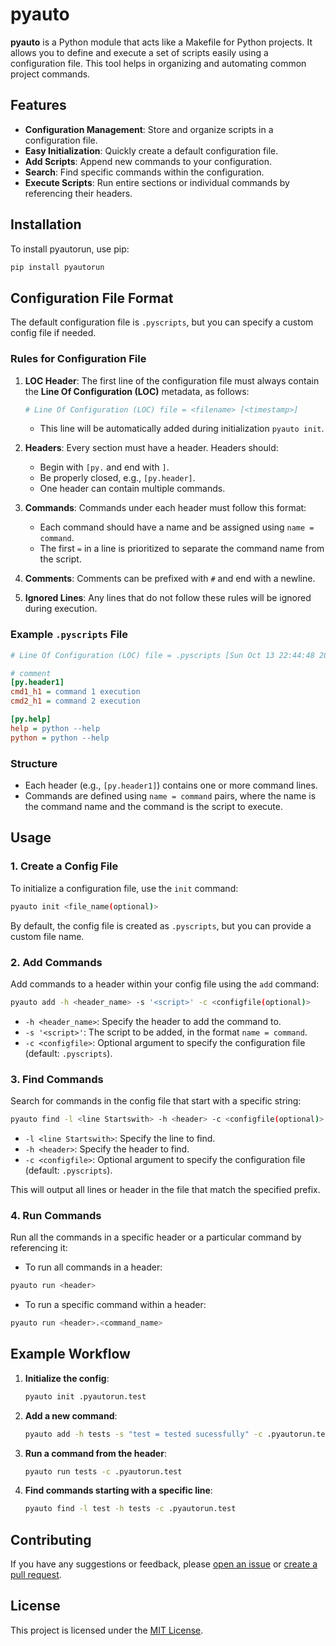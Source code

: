 # pyauto

**pyauto** is a Python module that acts like a Makefile for Python projects. It allows you to define and execute a set of scripts easily using a configuration file. This tool helps in organizing and automating common project commands.

## Features
- **Configuration Management**: Store and organize scripts in a configuration file.
- **Easy Initialization**: Quickly create a default configuration file.
- **Add Scripts**: Append new commands to your configuration.
- **Search**: Find specific commands within the configuration.
- **Execute Scripts**: Run entire sections or individual commands by referencing their headers.

## Installation

To install pyautorun, use pip:

```bash
pip install pyautorun
```

## Configuration File Format

The default configuration file is `.pyscripts`, but you can specify a custom config file if needed. 

### **Rules for Configuration File**
1. **LOC Header**: The first line of the configuration file must always contain the **Line Of Configuration (LOC)** metadata, as follows:
   ```bash
   # Line Of Configuration (LOC) file = <filename> [<timestamp>]
   ```
   - This line will be automatically added during initialization `pyauto init`.

2. **Headers**: Every section must have a header. Headers should:
   - Begin with `[py.` and end with `]`.
   - Be properly closed, e.g., `[py.header]`.
   - One header can contain multiple commands.
   
3. **Commands**: Commands under each header must follow this format:
   - Each command should have a name and be assigned using `name = command`.
   - The first `=` in a line is prioritized to separate the command name from the script.

4. **Comments**: Comments can be prefixed with `#` and end with a newline.
   
5. **Ignored Lines**: Any lines that do not follow these rules will be ignored during execution.

### Example `.pyscripts` File

```ini
# Line Of Configuration (LOC) file = .pyscripts [Sun Oct 13 22:44:48 2024]

# comment
[py.header1]
cmd1_h1 = command 1 execution
cmd2_h1 = command 2 execution

[py.help]
help = python --help
python = python --help
```

### Structure
- Each header (e.g., `[py.header1]`) contains one or more command lines.
- Commands are defined using `name = command` pairs, where the name is the command name and the command is the script to execute.

## Usage

### 1. Create a Config File
To initialize a configuration file, use the `init` command:

```bash
pyauto init <file_name(optional)>
```

By default, the config file is created as `.pyscripts`, but you can provide a custom file name.

### 2. Add Commands
Add commands to a header within your config file using the `add` command:

```bash
pyauto add -h <header_name> -s '<script>' -c <configfile(optional)>
```

- `-h <header_name>`: Specify the header to add the command to.
- `-s '<script>'`: The script to be added, in the format `name = command`.
- `-c <configfile>`: Optional argument to specify the configuration file (default: `.pyscripts`).

### 3. Find Commands
Search for commands in the config file that start with a specific string:

```bash
pyauto find -l <line Startswith> -h <header> -c <configfile(optional)>
```
 - `-l <line Startswith>`: Specify the line to find.
 - `-h <header>`: Specify the header to find.
 - `-c <configfile>`: Optional argument to specify the configuration file (default: `.pyscripts`).

This will output all lines or header in the file that match the specified prefix.

### 4. Run Commands
Run all the commands in a specific header or a particular command by referencing it:

- To run all commands in a header:

```bash
pyauto run <header>
```

- To run a specific command within a header:

```bash
pyauto run <header>.<command_name>
```

## Example Workflow

1. **Initialize the config**:
   ```bash
   pyauto init .pyautorun.test
   ```

2. **Add a new command**:
   ```bash
   pyauto add -h tests -s "test = tested sucessfully" -c .pyautorun.test 
   ```

3. **Run a command from the header**:
   ```bash
   pyauto run tests -c .pyautorun.test
   ```

4. **Find commands starting with a specific line**:
   ```bash
   pyauto find -l test -h tests -c .pyautorun.test
   ```

## Contributing

If you have any suggestions or feedback, please [open an issue](https://github.com/rakeshkanna-rk/pipCreator/issues) or [create a pull request](https://github.com/rakeshkanna-rk/pipCreator/pulls).

## License

This project is licensed under the [MIT License](https://github.com/rakeshkanna-rk/pipCreator/blob/main/LICENSE).
